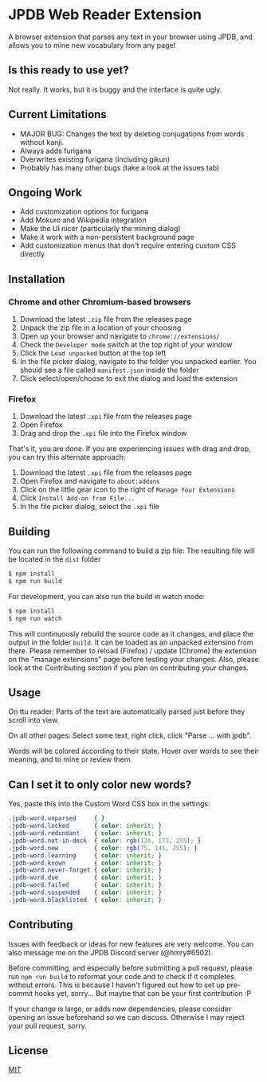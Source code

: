 # JPDB Web Reader Extension

A browser extension that parses any text in your browser using JPDB, and allows you to mine new vocabulary from any page!

## Is this ready to use yet?

Not really. It works, but it is buggy and the interface is quite ugly.

## Current Limitations

-   MAJOR BUG: Changes the text by deleting conjugations from words without kanji.
-   Always adds furigana
-   Overwrites existing furigana (including gikun)
-   Probably has many other bugs (take a look at the issues tab)

## Ongoing Work

-   Add customization options for furigana
-   Add Mokuro and Wikipedia integration
-   Make the UI nicer (particularly the mining dialog)
-   Make it work with a non-persistent background page
-   Add customization menus that don't require entering custom CSS directly

## Installation

### Chrome and other Chromium-based browsers
1.  Download the latest `.zip` file from the releases page
2.  Unpack the zip file in a location of your choosing
3.  Open up your browser and navigate to `chrome://extensions/`
4.  Check the `Developer mode` switch at the top right of your window
5.  Click the `Load unpacked` button at the top left
6.  In the file picker dialog, navigate to the folder you unpacked earlier. You should see a file called `manifest.json` inside the folder
7.  Click select/open/choose to exit the dialog and load the extension

### Firefox
1.  Download the latest `.xpi` file from the releases page
2.  Open Firefox
3.  Drag and drop the `.xpi` file into the Firefox window

That's it, you are done. If you are experiencing issues with drag and drop, you can try this alternate approach:

1.  Download the latest `.xpi` file from the releases page
2.  Open Firefox and navigate to `about:addons`
3.  Click on the little gear icon to the right of `Manage Your Extensions`
4.  Click `Install Add-on from File...`
5.  In the file picker dialog, select the `.xpi` file

## Building

You can run the following command to build a zip file:
The resulting file will be located in the `dist` folder
```sh
$ npm install
$ npm run build
```

For development, you can also run the build in watch mode:
```sh
$ npm install
$ npm run watch
```
This will continuously rebuild the source code as it changes, and place the output in the folder `build`.
It can be loaded as an unpacked extensino from there.
Please remember to reload (Firefox) / update (Chrome) the extension on the "manage extensions" page before testing your changes.
Also, please look at the Contributing section if you plan on contributing your changes.

## Usage

On ttu reader: Parts of the text are automatically parsed just before they scroll into view.

On all other pages: Select some text, right click, click "Parse ... with jpdb".

Words will be colored according to their state. Hover over words to see their meaning, and to mine or review them.

## Can I set it to only color new words?

Yes, paste this into the Custom Word CSS box in the settings:
```css
.jpdb-word.unparsed     { }
.jpdb-word.locked       { color: inherit; }
.jpdb-word.redundant    { color: inherit; }
.jpdb-word.not-in-deck  { color: rgb(126, 173, 255); }
.jpdb-word.new          { color: rgb(75, 141, 255); }
.jpdb-word.learning     { color: inherit; }
.jpdb-word.known        { color: inherit; }
.jpdb-word.never-forget { color: inherit; }
.jpdb-word.due          { color: inherit; }
.jpdb-word.failed       { color: inherit; }
.jpdb-word.suspended    { color: inherit; }
.jpdb-word.blacklisted  { color: inherit; }
```

## Contributing

Issues with feedback or ideas for new features are very welcome. You can also message me on the JPDB Discord server (@hmry#6502).

Before committing, and especially before submitting a pull request, please run `npm run build` to reformat your code and to check if it completes without errors.
This is because I haven't figured out how to set up pre-commit hooks yet, sorry... But maybe that can be your first contribution :P

If your change is large, or adds new dependencies, please consider opening an issue beforehand so we can discuss.
Otherwise I may reject your pull request, sorry.

## License

[MIT](https://choosealicense.com/licenses/mit/)
